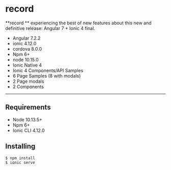 record
==========
**record ** experiencing the best of new features about this new and definitive release: Angular 7 + Ionic 4 final. 

* Angular 7.2.2
* ionic 4.12.0
* cordova 8.0.0
* Npm 6+
* node 10.15.0
* Ionic Native 4
* Ionic 4 Components/API Samples
* 6 Page Samples (8 with modals)
* 2 Page modals
* 2 Components

---

Requirements
------------

* Node 10.13.5+
* Npm 6+
* Ionic CLI 4.12.0

Installing
------------

```
$ npm install
$ ionic serve
```
